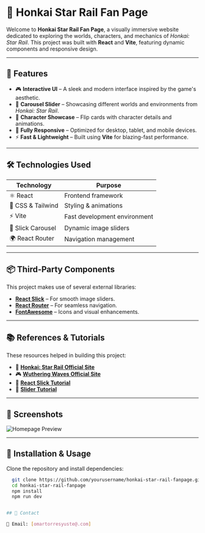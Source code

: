 # 🚀 Honkai Star Rail Fan Page

Welcome to **Honkai Star Rail Fan Page**, a visually immersive website dedicated to exploring the worlds, characters, and mechanics of *Honkai: Star Rail*. This project was built with **React** and **Vite**, featuring dynamic components and responsive design.


---

## 🌟 Features

- 🎮 **Interactive UI** – A sleek and modern interface inspired by the game's aesthetic.
- 🔄 **Carousel Slider** – Showcasing different worlds and environments from *Honkai: Star Rail*.
- 📜 **Character Showcase** – Flip cards with character details and animations.
- 📱 **Fully Responsive** – Optimized for desktop, tablet, and mobile devices.
- ⚡ **Fast & Lightweight** – Built using **Vite** for blazing-fast performance.

---

## 🛠️ Technologies Used

| Technology | Purpose |
|------------|---------|
| ⚛️ React | Frontend framework |
| 🎨 CSS & Tailwind | Styling & animations |
| ⚡ Vite | Fast development environment |
| 🎠 Slick Carousel | Dynamic image sliders |
| 🌍 React Router | Navigation management |

---

## 📦 Third-Party Components

This project makes use of several external libraries:

- **[React Slick](https://react-slick.neostack.com/)** – For smooth image sliders.
- **[React Router](https://reactrouter.com/)** – For seamless navigation.
- **[FontAwesome](https://fontawesome.com/)** – Icons and visual enhancements.

---

## 📚 References & Tutorials

These resources helped in building this project:

- 🚀 **[Honkai: Star Rail Official Site](https://hsr.hoyoverse.com/)**
- 🎮 **[Wuthering Waves Official Site](https://wutheringwaves.kurogames.com/)**
- 🎥 **[React Slick Tutorial](https://www.youtube.com/watch?v=KL_yIf5uiJo&t=336s)**
- 📌 **[Slider Tutorial](https://www.youtube.com/watch?v=KL_yIf5uiJo&t=336s)**

---

## 📸 Screenshots

![Homepage Preview](https://www.dropbox.com/scl/fi/8e7jjpbqk5usobzohh7k3/Screenshot_1.png?rlkey=pbhixm0y6ncwui4rmdeu0b9ow&st=u06qm19a&raw=1)


---

## 📌 Installation & Usage

Clone the repository and install dependencies:

```bash
  git clone https://github.com/yourusername/honkai-star-rail-fanpage.git
  cd honkai-star-rail-fanpage
  npm install
  npm run dev


## 📩 Contact

📧 Email: [omartorresyuste@.com]  

